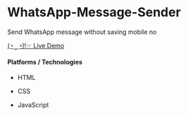 # WhatsApp-Message-Sender
Send WhatsApp message without saving mobile no

[(◔‿◔)!☞ Live Demo](https://vivekdomadia.github.io/WhatsApp-Message-Sender/)

#### Platforms / Technologies

* HTML

* CSS

* JavaScript

